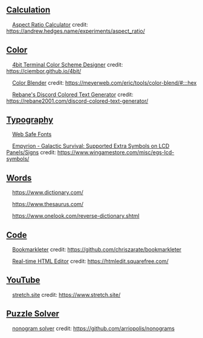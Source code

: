 <h2><a href="#Calculation" title="Calculation" target="_blank">Calculation</a></h2>

<p>‌‌ ‌‌ ‌‌ ‌‌ <a href="https://jesterjunk.github.io/kit/aspect_ratio" title="Aspect Ratio Calculator" target="_blank">Aspect Ratio Calculator</a> credit: <a href="https://andrew.hedges.name/experiments/aspect_ratio/" title="https://andrew.hedges.name/experiments/aspect_ratio/" target="_blank">https://andrew.hedges.name/experiments/aspect_ratio/</a></p>


<h2><a href="#Color" title="Color" target="_blank">Color</a></h2>

<p>‌‌ ‌‌ ‌‌ ‌‌ <a href="https://jesterjunk.github.io/kit/4bit" title="4bit Terminal Color Scheme Designer" target="_blank">4bit Terminal Color Scheme Designer</a> credit: <a href="https://ciembor.github.io/4bit/" title="https://ciembor.github.io/4bit/" target="_blank">https://ciembor.github.io/4bit/</a></p>

<p>‌‌ ‌‌ ‌‌ ‌‌ <a href="https://jesterjunk.github.io/kit/color-blend" title="Color Blender" target="_blank">Color Blender</a> credit: <a href="https://meyerweb.com/eric/tools/color-blend/#:::hex" title="https://meyerweb.com/eric/tools/color-blend/#:::hex" target="_blank">https://meyerweb.com/eric/tools/color-blend/#:::hex</a></p>

<p>‌‌ ‌‌ ‌‌ ‌‌ <a href="https://jesterjunk.github.io/kit/discord-colored-text-generator/" title="Rebane's Discord Colored Text Generator" target="_blank">Rebane's Discord Colored Text Generator</a> credit: <a href="https://rebane2001.com/discord-colored-text-generator/" title="https://rebane2001.com/discord-colored-text-generator/" target="_blank">https://rebane2001.com/discord-colored-text-generator/</a></p>


<h2><a href="#Typography" title="Typography" target="_blank">Typography</a></h2>

<p>‌‌ ‌‌ ‌‌ ‌‌ <a href="https://jesterjunk.github.io/kit/web-safe-fonts" title="Web Safe Fonts" target="_blank">Web Safe Fonts</a></p>

<p>‌‌ ‌‌ ‌‌ ‌‌ <a href="https://jesterjunk.github.io/kit/Empyrion/egs-lcd-symbols" title="Empyrion - Galactic Survival: Supported Extra Symbols on LCD Panels/Signs" target="_blank">Empyrion - Galactic Survival: Supported Extra Symbols on LCD Panels/Signs</a> credit: <a href="https://www.wingamestore.com/misc/egs-lcd-symbols/" title="https://www.wingamestore.com/misc/egs-lcd-symbols/" target="_blank">https://www.wingamestore.com/misc/egs-lcd-symbols/</a></p>


<h2><a href="#Words" title="Words" target="_blank">Words</a></h2>

<p>‌‌ ‌‌ ‌‌ ‌‌ <a href="https://www.dictionary.com/" title="https://www.dictionary.com/" target="_blank">https://www.dictionary.com/</a></p>

<p>‌‌ ‌‌ ‌‌ ‌‌ <a href="https://www.thesaurus.com/" title="https://www.thesaurus.com/" target="_blank">https://www.thesaurus.com/</a></p>

<p>‌‌ ‌‌ ‌‌ ‌‌ <a href="https://www.onelook.com/reverse-dictionary.shtml" title="https://www.onelook.com/reverse-dictionary.shtml" target="_blank">https://www.onelook.com/reverse-dictionary.shtml</a></p>


<h2><a href="#Code" title="Code" target="_blank">Code</a></h2>

<p>‌‌ ‌‌ ‌‌ ‌‌ <a href="https://jesterjunk.github.io/kit/bookmarkleter" title="Bookmarkleter" target="_blank">Bookmarkleter</a> credit: <a href="https://github.com/chriszarate/bookmarkleter" title="https://github.com/chriszarate/bookmarkleter" target="_blank">https://github.com/chriszarate/bookmarkleter</a> </p>

<p>‌‌ ‌‌ ‌‌ ‌‌ <a href="https://jesterjunk.github.io/kit/htmledit" title="Real-time HTML Editor" target="_blank">Real-time HTML Editor</a> credit: <a href="https://htmledit.squarefree.com/" title="https://htmledit.squarefree.com/" target="_blank">https://htmledit.squarefree.com/</a></p>


<h2><a href="#YouTube" title="YouTube" target="_blank">YouTube</a></h2>

<p>‌‌ ‌‌ ‌‌ ‌‌ <a href="https://jesterjunk.github.io/kit/stretch.site" title="stretch.site" target="_blank">stretch.site</a> credit: <a href="https://www.stretch.site/" title="https://www.stretch.site/" target="_blank">https://www.stretch.site/</a></p>

<h2><a href="#puzzle-solver" title="Puzzle Solver" target="_blank">Puzzle Solver</a></h2>

<p>‌‌ ‌‌ ‌‌ ‌‌ <a href="https://jesterjunk.github.io/kit/nonogram/solvers/arriopolis/nonograms/web/solver.html" title="nonogram solver" target="_blank">nonogram solver</a> credit: <a href="https://github.com/arriopolis/nonograms">https://github.com/arriopolis/nonograms</a></p>

